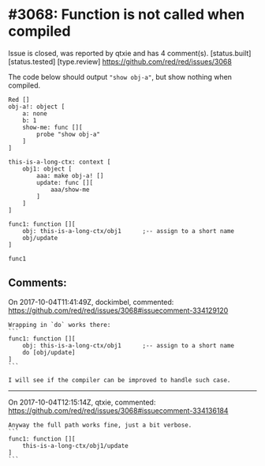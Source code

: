 
#3068: Function is not called when compiled
================================================================================
Issue is closed, was reported by qtxie and has 4 comment(s).
[status.built] [status.tested] [type.review]
<https://github.com/red/red/issues/3068>

The code below should output `"show obj-a"`, but show nothing when compiled.
```
Red []
obj-a!: object [
    a: none
    b: 1
    show-me: func [][
        probe "show obj-a"
    ]
]

this-is-a-long-ctx: context [
    obj1: object [
        aaa: make obj-a! []
        update: func [][
            aaa/show-me
        ]
    ]
]

func1: function [][
    obj: this-is-a-long-ctx/obj1      ;-- assign to a short name
    obj/update
]

func1
```


Comments:
--------------------------------------------------------------------------------

On 2017-10-04T11:41:49Z, dockimbel, commented:
<https://github.com/red/red/issues/3068#issuecomment-334129120>

    Wrapping in `do` works there:
    ```
    func1: function [][
        obj: this-is-a-long-ctx/obj1      ;-- assign to a short name
        do [obj/update]
    ]
    ```
    
    I will see if the compiler can be improved to handle such case.

--------------------------------------------------------------------------------

On 2017-10-04T12:15:14Z, qtxie, commented:
<https://github.com/red/red/issues/3068#issuecomment-334136184>

    Anyway the full path works fine, just a bit verbose.
    ```
    func1: function [][
        this-is-a-long-ctx/obj1/update
    ]
    ```

